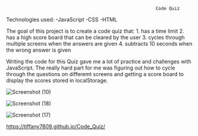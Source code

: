                                                             Code Quiz 
                                                            
Technologies used:
    -JavaScript
    -CSS
    -HTML

The goal of this project is to create a code quiz that:
    1. has a time limit
    2. has a high score board that can be cleared by the user
    3. cycles through multiple screens when the answers are given
    4. subtracts 10 seconds when the wrong answer is given

Writing the code for this Quiz gave me a lot of practice and challenges with JavaScript. The really hard part for me was figuring out how to cycle through the questions on differemt screens and getting a score board to display the scores stored in localStorage.


![Screenshot (10)](https://user-images.githubusercontent.com/97773921/159149194-a4bc862a-30c4-4a5f-b80a-3e55b628614d.png)


![Screenshot (18)](https://user-images.githubusercontent.com/97773921/163659153-118ac549-332c-412d-bcc5-b52f98721e1a.png)


![Screenshot (17)](https://user-images.githubusercontent.com/97773921/163659160-0a820a78-df64-4358-8f4a-1c5d83836352.png)


https://tiffany7809.github.io/Code_Quiz/
